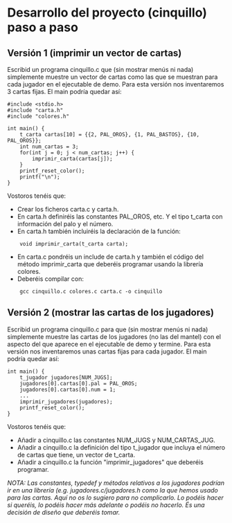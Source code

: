 # Desarrollo del proyecto (cinquillo) paso a paso

## Versión 1 (imprimir un vector de cartas)

Escribid un programa cinquillo.c que (sin mostrar menús ni nada) simplemente muestre un vector de cartas como las que se muestran para cada jugador en el ejecutable de demo. Para esta versión nos inventaremos 3 cartas fijas. El main podría quedar así:

```
#include <stdio.h>
#include "carta.h"
#include "colores.h"

int main() {
	t_carta cartas[10] = {{2, PAL_OROS}, {1, PAL_BASTOS}, {10, PAL_OROS}};
	int num_cartas = 3;
	for(int j = 0; j < num_cartas; j++) {
		imprimir_carta(cartas[j]);
	}
	printf_reset_color();
	printf("\n");
}
```

Vostoros tenéis que:

- Crear los ficheros carta.c y carta.h. 
- En carta.h definiréis las constantes PAL_OROS, etc. Y el tipo t_carta con información del palo y el número.
- En carta.h también incluiréis la declaración de la función:
```
	void imprimir_carta(t_carta carta);	
```
- En carta.c pondréis un include de carta.h y también el código del método imprimir_carta que deberéis programar usando la librería colores.
- Deberéis compilar con:
```
	gcc cinquillo.c colores.c carta.c -o cinquillo
```

## Versión 2 (mostrar las cartas de los jugadores)

Escribid un programa cinquillo.c para que (sin mostrar menús ni nada) simplemente muestre las cartas de los jugadores (no las del mantel) con el aspecto del que aparece en el ejecutable de demo y termine. Para esta versión nos inventaremos unas cartas fijas para cada jugador. El main podría quedar así:
```
int main() {
	t_jugador jugadores[NUM_JUGS];
	jugadores[0].cartas[0].pal = PAL_OROS;
	jugadores[0].cartas[0].num = 1;
	...
	imprimir_jugadores(jugadores);
	printf_reset_color();
}
```

Vostoros tenéis que:

- Añadir a cinquillo.c las constantes NUM_JUGS y NUM_CARTAS_JUG. 
- Añadir a cinquillo.c la definición del tipo t_jugador que incluya el número de cartas que tiene, un vector de t_carta. 
- Añadir a cinquillo.c la función "imprimir_jugadores" que deberéis programar. 

*NOTA: Las constantes, typedef y métodos relativos a los jugadores podrían ir en una librería (e.g. jugadores.c/jugadores.h como la que hemos usado para las cartas. Aquí no os lo sugiero para no complicarlo. Lo podéis hacer si queréis, lo podéis hacer más adelante o podéis no hacerlo. És una decisión de diseño que deberéis tomar.*

